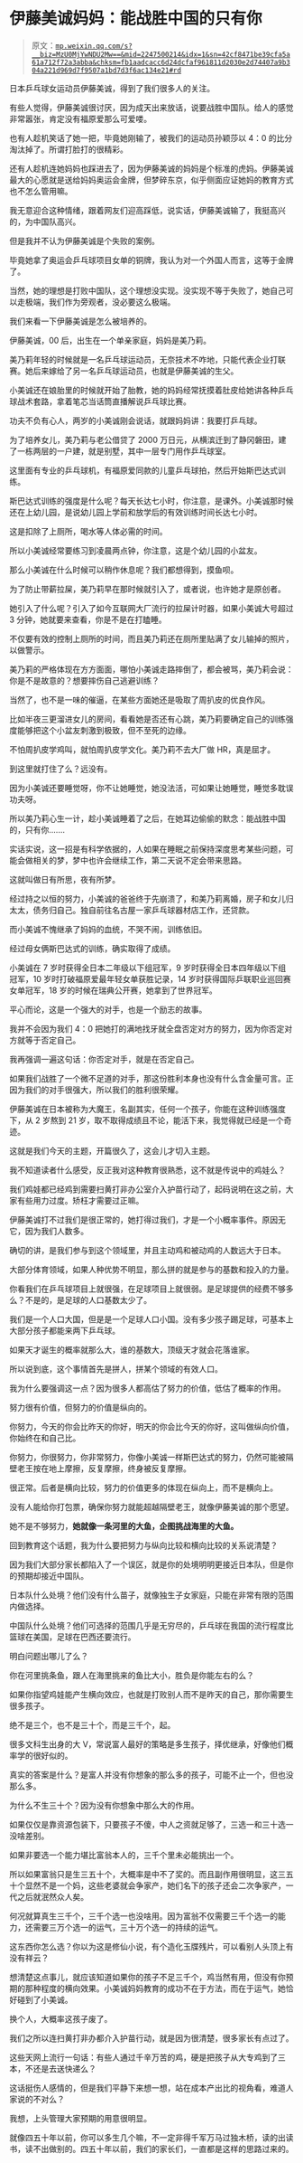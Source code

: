 # 伊藤美诚妈妈：能战胜中国的只有你

> 原文：[`mp.weixin.qq.com/s?__biz=MzU0MjYwNDU2Mw==&mid=2247500214&idx=1&sn=42cf8471be39cfa5a61a712f72a3abba&chksm=fb1aadcacc6d24dcfaf961811d2030e2d74407a9b304a221d969d7f9507a1bd7d3f6ac134e21#rd`](http://mp.weixin.qq.com/s?__biz=MzU0MjYwNDU2Mw==&mid=2247500214&idx=1&sn=42cf8471be39cfa5a61a712f72a3abba&chksm=fb1aadcacc6d24dcfaf961811d2030e2d74407a9b304a221d969d7f9507a1bd7d3f6ac134e21#rd)

日本乒乓球女运动员伊藤美诚，得到了我们很多人的关注。

有些人觉得，伊藤美诚很讨厌，因为成天出来放话，说要战胜中国队。给人的感觉非常嚣张，肯定没有福原爱那么可爱喽。

也有人趁机笑话了她一把，毕竟她刚输了，被我们的运动员孙颖莎以 4：0 的比分淘汰掉了。所谓打脸打的很精彩。

还有人趁机连她妈妈也踩进去了，因为伊藤美诚的妈妈是个标准的虎妈。伊藤美诚最大的心愿就是送给妈妈奥运会金牌，但梦碎东京，似乎侧面应证她妈的教育方式也不怎么管用嘛。

我无意迎合这种情绪，跟着网友们迎高踩低，说实话，伊藤美诚输了，我挺高兴的，为中国队高兴。

但是我并不认为伊藤美诚是个失败的案例。

毕竟她拿了奥运会乒乓球项目女单的铜牌，我认为对一个外国人而言，这等于金牌了。

当然，她的理想是打败中国队，这个理想没实现。没实现不等于失败了，她自己可以走极端，我们作为旁观者，没必要这么极端。

我们来看一下伊藤美诚是怎么被培养的。

伊藤美诚，00 后，出生在一个单亲家庭，妈妈是美乃莉。

美乃莉年轻的时候就是一名乒乓球运动员，无奈技术不咋地，只能代表企业打联赛。她后来嫁给了另一名乒乓球运动员，也就是伊藤美诚的生父。

小美诚还在娘胎里的时候就开始了胎教，她的妈妈经常抚摸着肚皮给她讲各种乒乓球战术套路，拿着笔芯当话筒直播解说乒乓球比赛。

功夫不负有心人，两岁的小美诚刚会说话，就跟妈妈讲：我要打乒乓球。

为了培养女儿，美乃莉与老公借贷了 2000 万日元，从横滨迁到了静冈磐田，建了一栋两层的一户建，就是别墅，其中一层专门用作乒乓球室。

这里面有专业的乒乓球机，有福原爱同款的儿童乒乓球拍，然后开始斯巴达式训练。

斯巴达式训练的强度是什么呢？每天长达七小时，你注意，是课外。小美诚那时候还在上幼儿园，是说幼儿园上学前和放学后的有效训练时间长达七小时。

这是扣除了上厕所，喝水等人体必需的时间。

所以小美诚经常要练习到凌晨两点钟，你注意，这是个幼儿园的小盆友。

那么小美诚在什么时候可以稍作休息呢？我们都想得到，摸鱼呗。

为了防止带薪拉屎，美乃莉早在那时候就引入了，或者说，也许她才是原创者。

她引入了什么呢？引入了如今互联网大厂流行的拉屎计时器，如果小美诚大号超过 3 分钟，她就要来查看，你是不是在打瞌睡。

不仅要有效的控制上厕所的时间，而且美乃莉还在厕所里贴满了女儿输掉的照片，以做警示。

美乃莉的严格体现在方方面面，哪怕小美诚走路摔倒了，都会被骂，美乃莉会说：你是不是故意的？想要摔伤自己逃避训练？

当然了，也不是一味的催逼，在某些方面她还是吸取了周扒皮的优良作风。

比如半夜三更溜进女儿的房间，看看她是否还有心跳，美乃莉要确定自己的训练强度能够把这个小盆友刺激到极致，但不至死的边缘。

不怕周扒皮学鸡叫，就怕周扒皮学文化。美乃莉不去大厂做 HR，真是屈才。

到这里就打住了么？远没有。

因为小美诚还要睡觉呀，你不让她睡觉，她没法活，可如果让她睡觉，睡觉多耽误功夫呀。

所以美乃莉心生一计，趁小美诚睡着了之后，在她耳边偷偷的默念：能战胜中国的，只有你.......

实话实说，这一招是有科学依据的，人如果在睡眠之前保持深度思考某些问题，可能会做相关的梦，梦中也许会继续工作，第二天说不定会带来思路。

这就叫做日有所思，夜有所梦。

经过持之以恒的努力，小美诚的爸爸终于先崩溃了，和美乃莉离婚，房子和女儿归太太，债务归自己。独自前往名古屋一家乒乓球器材店工作，还贷款。

而小美诚不愧继承了妈妈的血统，不哭不闹，训练依旧。

经过母女俩斯巴达式的训练，确实取得了成绩。

小美诚在 7 岁时获得全日本二年级以下组冠军，9 岁时获得全日本四年级以下组冠军，10 岁时打破福原爱最年轻女单获胜记录，14 岁时获得国际乒联职业巡回赛女单冠军，18 岁的时候在瑞典公开赛，她拿到了世界冠军。

平心而论，这是一个强大的对手，也是一个励志的故事。

我并不会因为我们 4：0 把她打的满地找牙就全盘否定对方的努力，因为你否定对方就等于否定自己。

我再强调一遍这句话：你否定对手，就是在否定自己。

如果我们战胜了一个微不足道的对手，那这份胜利本身也没有什么含金量可言。正因为我们的对手很强大，所以我们的胜利很荣耀。

伊藤美诚在日本被称为大魔王，名副其实，任何一个孩子，你能在这种训练强度下，从 2 岁熬到 21 岁，取不取得成绩且不论，能活下来，我觉得就已经是一个奇迹。

这就是我们今天的主题，开篇很久了，这会儿才切入主题。

我不知道读者什么感受，反正我对这种教育很熟悉，这不就是传说中的鸡娃么？

我们鸡娃都已经鸡到需要扫黄打非办公室介入护苗行动了，起码说明在这之前，大家有些用力过度。矫枉才需要过正嘛。

伊藤美诚打不过我们是很正常的，她打得过我们，才是一个小概率事件。原因无它，因为我们人数多。

确切的讲，是我们参与到这个领域里，并且主动鸡和被动鸡的人数远大于日本。

大部分体育领域，如果人种优势不明显，那么拼的就是参与的基数和投入的力量。

你看我们在乒乓球项目上就很强，在足球项目上就很弱。是足球提供的经费不够多么？不是的，是足球的人口基数太少了。

我们是一个人口大国，但是是一个足球人口小国。没有多少孩子踢足球，可基本上大部分孩子都能来两下乒乓球。

如果天才诞生的概率就那么大，谁的基数大，顶级天才就会花落谁家。

所以说到底，这个事情首先是拼人，拼某个领域的有效人口。

我为什么要强调这一点？因为很多人都高估了努力的价值，低估了概率的作用。

努力很有价值，但努力的价值是纵向的。

你努力，今天的你会比昨天的你好，明天的你会比今天的你好，这叫做纵向价值，你始终在和自己比。

你努力，你很努力，你非常努力，你像小美诚一样斯巴达式的努力，仍然可能被隔壁老王按在地上摩擦，反复摩擦，终身被反复摩擦。

很正常。后者是横向比较，努力的价值更多的体现在纵向上，而不是横向上。

没有人能给你打包票，确保你努力就能超越隔壁老王，就像伊藤美诚的那个愿望。

她不是不够努力，**她就像一条河里的大鱼，企图挑战海里的大鱼。**

回到教育这个话题，我为什么要把努力与纵向比较和横向比较的关系说清楚？

因为我们大部分家长都陷入了一个误区，就是你的处境明明更接近日本队，但是你的预期却接近中国队。

日本队什么处境？他们没有什么苗子，就像独生子女家庭，只能在非常有限的范围内做选择。

中国队什么处境？他们可选择的范围几乎是无穷尽的，乒乓球在我国的流行程度比篮球在美国，足球在巴西还要流行。

明白问题出哪儿了么？

你在河里挑条鱼，跟人在海里挑来的鱼比大小，胜负是你能左右的么？

如果你指望鸡娃能产生横向效应，也就是打败别人而不是昨天的自己，那你需要生很多孩子。

绝不是三个，也不是三十个，而是三千个，起。

很多文科生出身的大 V，常说富人最好的策略是多生孩子，择优继承，好像他们概率学的很好似的。

真实的答案是什么？是富人并没有你想象的那么多的孩子，可能不止一个，但也没那么多。

为什么不生三十个？因为没有你想象中那么大的作用。

如果仅仅是靠资源包装下，只要孩子不傻，中人之资就足够了，三选一和三十选一没啥差别。

如果非要选一个能力堪比富翁本人的，三千个里未必能挑出一个。

所以如果富翁只是生三五十个，大概率是中不了奖的。而且副作用很明显，这三五十个显然不是一个妈，这些老婆就会争家产，她们名下的孩子还会二次争家产，一代之后就泯然众人矣。

何况就算真生三千个，三千个选一也没啥用。因为富翁不仅需要三千个选一的能力，还需要三万个选一的运气，三十万个选一的持续的运气。

这东西你怎么选？你以为这是修仙小说，有个造化玉牒残片，可以看别人头顶上有没有祥云？

想清楚这点事儿，就应该知道如果你的孩子不足三千个，鸡当然有用，但没有你预期的那种程度的横向效果。小美诚妈妈教育的成功不在于方法，而在于运气，她恰好碰到了小美诚。

换个人，大概率这孩子废了。

我们之所以连扫黄打非办都介入护苗行动，就是因为很清楚，很多家长有点过了。

这些天网上流行一句话：有些人通过千辛万苦的鸡，硬是把孩子从大专鸡到了三本，不还是去送快递么？

这话挺伤人感情的，但是我们平静下来想一想，站在成本产出比的视角看，难道人家说的不对么？

我想，上头管理大家预期的用意很明显。

就像四五十年以前，你可以多生几个嘛，不一定非得千军万马过独木桥，读的出读书，读不出做别的。四五十年以前，我们的家长们，一直都是这样的思路过来的。